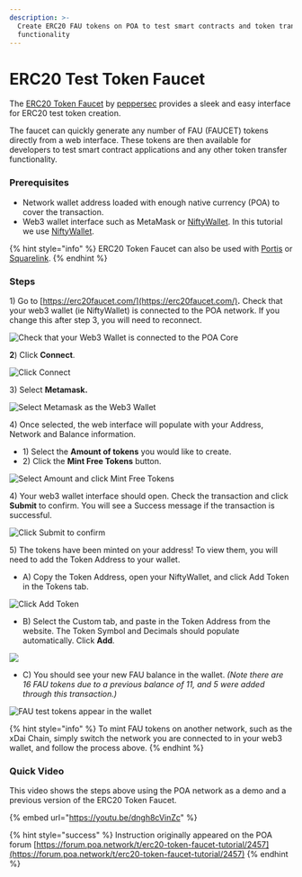 ```yaml
---
description: >-
  Create ERC20 FAU tokens on POA to test smart contracts and token transfer
  functionality
---
```


# ERC20 Test Token Faucet

The [ERC20 Token Faucet](https://erc20faucet.com/) by [peppersec](https://peppersec.com/) provides a sleek and easy interface for ERC20 test token creation. 

The faucet can quickly generate any number of FAU \(FAUCET\) tokens directly from a web interface. These tokens are then available for developers to test smart contract applications and any other token transfer functionality.

### Prerequisites

* Network wallet address loaded with enough native currency \(POA\) to cover the transaction.
* Web3 wallet interface such as MetaMask or [NiftyWallet](../for-users/wallets/nifty-wallet/). In this tutorial we use [NiftyWallet](https://forum.poa.network/t/nifty-wallet-is-back-on-the-chrome-store/2408).

{% hint style="info" %}
ERC20 Token Faucet can also be used with [Portis](https://www.portis.io/) or [Squarelink](https://squarelink.com/).
{% endhint %}

### Steps

1\) Go to [https://erc20faucet.com/](https://erc20faucet.com/)**.** Check that your web3 wallet \(ie NiftyWallet\) is connected to the POA network. If you change this after step 3, you will need to reconnect.

![Check that your Web3 Wallet is connected to the POA Core](../.gitbook/assets/faucet11%20%281%29.png)

**2**\)  Click **Connect**.

![Click Connect ](../.gitbook/assets/faucet1.png)

3\) Select **Metamask.**

![Select Metamask as the Web3 Wallet](../.gitbook/assets/meta.png)

4\) Once selected, the web interface will populate with your Address, Network and Balance information.

* 1\) Select the **Amount of tokens** you would like to create.
* 2\) Click the **Mint Free Tokens** button.

![Select Amount and click Mint Free Tokens](../.gitbook/assets/mint%20%281%29.png)

4\) Your web3 wallet interface should open. Check the transaction and click **Submit** to confirm. You will see a Success message if the transaction is successful.

![Click Submit to confirm](../.gitbook/assets/confirm%20%281%29.png)

5\) The tokens have been minted on your address! To view them, you will need to add the Token Address to your wallet.

* A\) Copy the Token Address, open your NiftyWallet, and click Add Token in the Tokens tab.

![Click Add Token](../.gitbook/assets/fau51.png)

* B\) Select the Custom tab, and paste in the Token Address from the website. The Token Symbol and Decimals should populate automatically. Click **Add**.

![](../.gitbook/assets/fau52.png)

* C\) You should see your new FAU balance in the wallet. _\(Note there are 16 FAU tokens due to a previous balance of 11, and 5 were added through this transaction.\)_

![FAU test tokens appear in the wallet](../.gitbook/assets/fau53.png)

{% hint style="info" %}
To mint FAU tokens on another network, such as the xDai Chain, simply switch the network you are connected to in your web3 wallet, and follow the process above.
{% endhint %}

### Quick Video

This video shows the steps above using the POA network as a demo and a previous version of the ERC20 Token Faucet. 

{% embed url="https://youtu.be/dngh8cVinZc" %}

{% hint style="success" %}
Instruction originally appeared on the POA forum [https://forum.poa.network/t/erc20-token-faucet-tutorial/2457](https://forum.poa.network/t/erc20-token-faucet-tutorial/2457)
{% endhint %}

